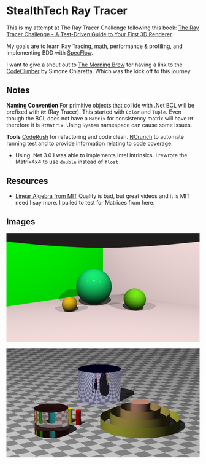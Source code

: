 # StealthTech Ray Tracer

This is my attempt at The Ray Tracer Challenge following this book: [The Ray Tracer Challenge - A Test-Driven Guide to Your First 3D Renderer](https://www.barnesandnoble.com/w/the-ray-tracer-challenge-jamis-buck/1127035142).

My goals are to learn Ray Tracing, math, performance & profiling, and implementing BDD with [SpecFlow](https://specflow.org/).

I want to give a shout out to [The Morning Brew](http://blog.cwa.me.uk/) for having a link to the [CodeClimber](http://codeclimber.net.nz/tags/raytracer-challenge) by Simone Chiaretta. Which was the kick off to this journey.

## Notes

**Naming Convention** For primitive objects that collide with .Net BCL will be prefixed with `Rt` (Ray Tracer). This started with `Color` and `Tuple`. Even though the BCL does not have a `Matrix` for consistency matrix will have `Rt` therefore it is  `RtMatrix`. Using `System` namespace can cause some issues.

**Tools** [CodeRush](https://www.devexpress.com/Products/CodeRush/) for refactoring and code clean. [NCrunch](https://www.ncrunch.net/) to automate running test and to provide information relating to code coverage.

* Using .Net 3.0 I was able to implements Intel Intrinsics. I rewrote the Matrix4x4 to use `double` instead of `float`

## Resources

* [Linear Algebra from MIT](https://ocw.mit.edu/courses/mathematics/18-06sc-linear-algebra-fall-2011/) Quality is bad, but great videos and it is MIT need I say more. I pulled to test for Matrices from here.

## Images

![alt text](https://raw.githubusercontent.com/y2k4life/StealthTechRayTracer/master/Images/multi-lights.png "Chapter 7 & 8 With Multi-Lights")

![alt text](https://raw.githubusercontent.com/y2k4life/StealthTechRayTracer/master/Images/chapter13.png "Chapter 13")
